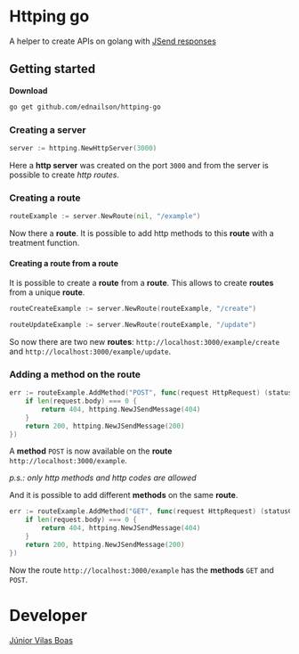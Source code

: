 # Httping go

A helper to create APIs on golang with [JSend responses](https://github.com/omniti-labs/jsend)

## Getting started

**Download**

```bash
go get github.com/ednailson/httping-go
```

### Creating a server

```go
server := httping.NewHttpServer(3000)
``` 

Here a **http server** was created on the port `3000` and from the server is possible to create _http routes_.

### Creating a route

```go
routeExample := server.NewRoute(nil, "/example")
```

Now there a **route**. It is possible to add http methods to this **route** with a treatment function. 

#### Creating a route from a route

It is possible to create a **route** from a **route**. This allows to create **routes** from a unique **route**.

```go
routeCreateExample := server.NewRoute(routeExample, "/create")
```

```go
routeUpdateExample := server.NewRoute(routeExample, "/update")
```

So now there are two new **routes**: `http://localhost:3000/example/create` and `http://localhost:3000/example/update`.

### Adding a method on the route

```go
err := routeExample.AddMethod("POST", func(request HttpRequest) (statusCode int, response *JSendMessage) {
    if len(request.body) === 0 {
        return 404, httping.NewJSendMessage(404)
    }
    return 200, httping.NewJSendMessage(200)
})
```

A **method** `POST` is now available on the **route** `http://localhost:3000/example`.

_p.s.: only http methods and http codes are allowed_

And it is possible to add different **methods** on the same **route**. 

```go
err := routeExample.AddMethod("GET", func(request HttpRequest) (statusCode int, response *JSendMessage) {
    if len(request.body) === 0 {
        return 404, httping.NewJSendMessage(404)
    }
    return 200, httping.NewJSendMessage(200)
})
```

Now the route `http://localhost:3000/example` has the **methods** `GET` and `POST`.
# Developer

[Júnior Vilas Boas](http://ednailson.github.io)